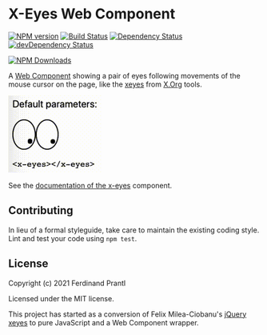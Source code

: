 # X-Eyes Web Component

[![NPM version](https://badge.fury.io/js/web-xeyes.png)](http://badge.fury.io/js/web-xeyes)
[![Build Status](https://github.com/prantlf/web-xeyes/workflows/Test/badge.svg)](https://github.com/prantlf/web-xeyes/actions)
[![Dependency Status](https://david-dm.org/prantlf/web-xeyes.svg)](https://david-dm.org/prantlf/web-xeyes)
[![devDependency Status](https://david-dm.org/prantlf/web-xeyes/dev-status.svg)](https://david-dm.org/prantlf/web-xeyes#info=devDependencies)

[![NPM Downloads](https://nodei.co/npm/web-xeyes.png?downloads=true&stars=true)](https://www.npmjs.com/package/web-xeyes)

A [Web Component] showing a pair of eyes following movements of the mouse cursor on the page, like the [xeyes] from [X.Org] tools.

![Example](./src/components/x-eyes/example.gif)

See the [documentation of the x-eyes] component.

## Contributing

In lieu of a formal styleguide, take care to maintain the existing coding style. Lint and test your code using `npm test`.

## License

Copyright (c) 2021 Ferdinand Prantl

Licensed under the MIT license.

This project has started as a conversion of Felix Milea-Ciobanu's [jQuery xeyes] to pure JavaScript and a Web Component wrapper.

[X.Org]: https://www.x.org/
[xeyes]: https://wikipedia.org/wiki/Xeyes
[Web Component]: https://developer.mozilla.org/en-US/docs/Web/Web_Components
[documentation of the x-eyes]: ./src/components/x-eyes/#readme
[jQuery xeyes]: https://github.com/felixmc/jQuery-xeyes

